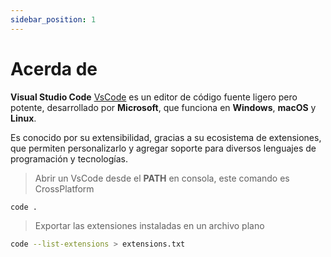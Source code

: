 ```yaml
---
sidebar_position: 1
---
```


# Acerda de

**Visual Studio Code** [VsCode](https://code.visualstudio.com/) es un editor de código fuente ligero pero potente, desarrollado por **Microsoft**, que funciona en **Windows**, **macOS** y **Linux**.

Es conocido por su extensibilidad, gracias a su ecosistema de extensiones, que permiten personalizarlo y agregar soporte para diversos lenguajes de programación y tecnologías.

> Abrir un VsCode desde el **PATH** en consola, este comando es CrossPlatform

```bash
code .
```

> Exportar las extensiones instaladas en un archivo plano

```bash
code --list-extensions > extensions.txt
```
